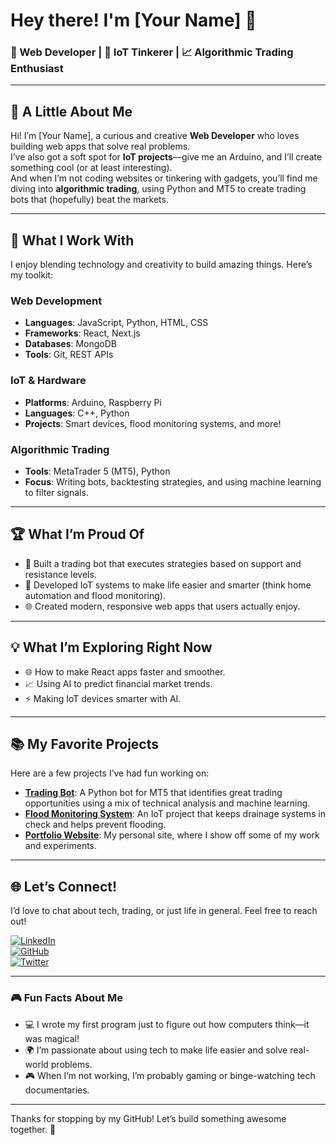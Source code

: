 # Hey there! I'm [Your Name] 👋  

### 🚀 Web Developer | 🤖 IoT Tinkerer | 📈 Algorithmic Trading Enthusiast  

---

## 🌟 A Little About Me  
Hi! I’m [Your Name], a curious and creative **Web Developer** who loves building web apps that solve real problems.  
I’ve also got a soft spot for **IoT projects**—give me an Arduino, and I’ll create something cool (or at least interesting).  
And when I’m not coding websites or tinkering with gadgets, you’ll find me diving into **algorithmic trading**, using Python and MT5 to create trading bots that (hopefully) beat the markets.  

---

## 🔧 What I Work With  
I enjoy blending technology and creativity to build amazing things. Here’s my toolkit:  

### Web Development  
- **Languages**: JavaScript, Python, HTML, CSS  
- **Frameworks**: React, Next.js  
- **Databases**: MongoDB  
- **Tools**: Git, REST APIs  

### IoT & Hardware  
- **Platforms**: Arduino, Raspberry Pi  
- **Languages**: C++, Python  
- **Projects**: Smart devices, flood monitoring systems, and more!  

### Algorithmic Trading  
- **Tools**: MetaTrader 5 (MT5), Python  
- **Focus**: Writing bots, backtesting strategies, and using machine learning to filter signals.  

---

## 🏆 What I’m Proud Of  
- 🚀 Built a trading bot that executes strategies based on support and resistance levels.  
- 🤖 Developed IoT systems to make life easier and smarter (think home automation and flood monitoring).  
- 🌐 Created modern, responsive web apps that users actually enjoy.  

---

## 💡 What I’m Exploring Right Now  
- 🌐 How to make React apps faster and smoother.  
- 📈 Using AI to predict financial market trends.  
- ⚡ Making IoT devices smarter with AI.  

---

## 📚 My Favorite Projects  
Here are a few projects I’ve had fun working on:  

- **[Trading Bot](https://github.com/yourusername/trading-bot)**: A Python bot for MT5 that identifies great trading opportunities using a mix of technical analysis and machine learning.  
- **[Flood Monitoring System](https://github.com/yourusername/iot-flood-system)**: An IoT project that keeps drainage systems in check and helps prevent flooding.  
- **[Portfolio Website](https://yourportfolio.com)**: My personal site, where I show off some of my work and experiments.  

---

## 🌐 Let’s Connect!  
I’d love to chat about tech, trading, or just life in general. Feel free to reach out!  

[![LinkedIn](https://img.shields.io/badge/-LinkedIn-blue?style=flat-square&logo=linkedin&logoColor=white)](https://www.linkedin.com/in/isaac-muigai)  
[![GitHub](https://img.shields.io/badge/-GitHub-black?style=flat-square&logo=github&logoColor=white)](https://github.com/yourusername)  
[![Twitter](https://img.shields.io/badge/-Twitter-1DA1F2?style=flat-square&logo=twitter&logoColor=white)](https://twitter.com/yourhandle)  

---

### 🎮 Fun Facts About Me  
- 💻 I wrote my first program just to figure out how computers think—it was magical!  
- 🌍 I’m passionate about using tech to make life easier and solve real-world problems.  
- 🎮 When I’m not working, I’m probably gaming or binge-watching tech documentaries.  

---

Thanks for stopping by my GitHub! Let’s build something awesome together. 🚀  
